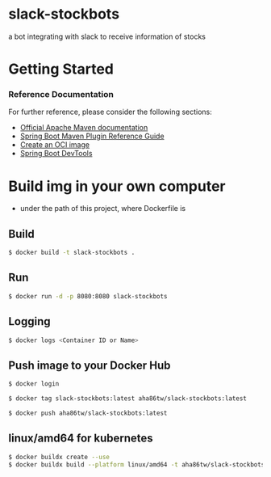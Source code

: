 # slack-stockbots
a bot integrating with slack to receive information of stocks


# Getting Started

### Reference Documentation

For further reference, please consider the following sections:

* [Official Apache Maven documentation](https://maven.apache.org/guides/index.html)
* [Spring Boot Maven Plugin Reference Guide](https://docs.spring.io/spring-boot/docs/3.2.0/maven-plugin/reference/html/)
* [Create an OCI image](https://docs.spring.io/spring-boot/docs/3.2.0/maven-plugin/reference/html/#build-image)
* [Spring Boot DevTools](https://docs.spring.io/spring-boot/docs/3.2.0/reference/htmlsingle/index.html#using.devtools)



# Build img in your own computer
* under the path of this project, where Dockerfile is
## Build
```bash
$ docker build -t slack-stockbots .
```
## Run
```bash
$ docker run -d -p 8080:8080 slack-stockbots
```
## Logging
```bash
$ docker logs <Container ID or Name>
```

## Push image to your Docker Hub
```bash
$ docker login
```
```bash
$ docker tag slack-stockbots:latest aha86tw/slack-stockbots:latest
```
```bash
$ docker push aha86tw/slack-stockbots:latest
```
## linux/amd64 for kubernetes
```bash
$ docker buildx create --use
$ docker buildx build --platform linux/amd64 -t aha86tw/slack-stockbots:latest --push .
```
